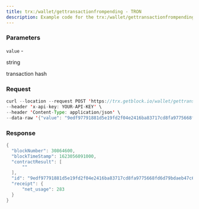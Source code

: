 ```yaml
---
title: trx:/wallet/gettransactionfrompending - TRON
description: Example code for the trx:/wallet/gettransactionfrompending rest method. Сomplete guide on how to use trx:/wallet/gettransactionfrompending rest in GetBlock.io Web3 documentation.
---
```


### Parameters


`value` -

string

transaction hash

### Request

``` java
curl --location --request POST 'https://trx.getblock.io/wallet/gettransactionfrompending' \
--header 'x-api-key: YOUR-API-KEY' \
--header 'Content-Type: application/json' \
--data-raw '{"value": "9edf97791881d5e19fd2f04e2416ba83717cd8fa9775668fd6d79bdaeb47c6eb"}'
```

###  Response

``` java
{
  "blockNumber": 30864600,
  "blockTimeStamp": 1623056091000,
  "contractResult": [
      ""
  ],
  "id": "9edf97791881d5e19fd2f04e2416ba83717cd8fa9775668fd6d79bdaeb47c6eb",
  "receipt": {
      "net_usage": 283
  }
}
```

